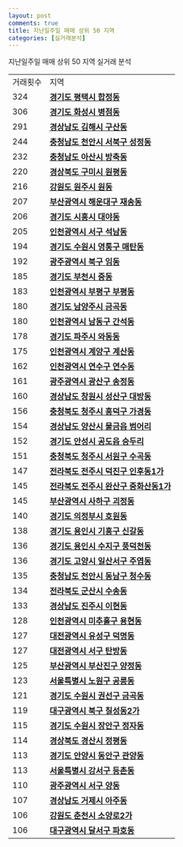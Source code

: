```yaml
---
layout: post
comments: true
title: 지난일주일 매매 상위 50 지역
categories: [실거래분석]
---
```


지난일주일 매매 상위 50 지역 실거래 분석

<table>
  <tr>
    <td>거래횟수</td>
    <td>지역</td>
  </tr>

  <tr>
    <td>324</td>
    <td colspan="4" style="font-weight: bold;"><a href="/실거래가/2021/05/31/41220.html">경기도 평택시 합정동</a></td>
  </tr>

  <tr>
    <td>306</td>
    <td colspan="4" style="font-weight: bold;"><a href="/실거래가/2021/05/31/41590.html">경기도 화성시 병점동</a></td>
  </tr>

  <tr>
    <td>291</td>
    <td colspan="4" style="font-weight: bold;"><a href="/실거래가/2021/05/31/48250.html">경상남도 김해시 구산동</a></td>
  </tr>

  <tr>
    <td>244</td>
    <td colspan="4" style="font-weight: bold;"><a href="/실거래가/2021/05/31/44133.html">충청남도 천안시 서북구 성정동</a></td>
  </tr>

  <tr>
    <td>232</td>
    <td colspan="4" style="font-weight: bold;"><a href="/실거래가/2021/05/31/44200.html">충청남도 아산시 방축동</a></td>
  </tr>

  <tr>
    <td>220</td>
    <td colspan="4" style="font-weight: bold;"><a href="/실거래가/2021/05/31/47190.html">경상북도 구미시 원평동</a></td>
  </tr>

  <tr>
    <td>216</td>
    <td colspan="4" style="font-weight: bold;"><a href="/실거래가/2021/05/31/42130.html">강원도 원주시 원동</a></td>
  </tr>

  <tr>
    <td>207</td>
    <td colspan="4" style="font-weight: bold;"><a href="/실거래가/2021/05/31/26350.html">부산광역시 해운대구 재송동</a></td>
  </tr>

  <tr>
    <td>206</td>
    <td colspan="4" style="font-weight: bold;"><a href="/실거래가/2021/05/31/41390.html">경기도 시흥시 대야동</a></td>
  </tr>

  <tr>
    <td>205</td>
    <td colspan="4" style="font-weight: bold;"><a href="/실거래가/2021/05/31/28260.html">인천광역시 서구 석남동</a></td>
  </tr>

  <tr>
    <td>194</td>
    <td colspan="4" style="font-weight: bold;"><a href="/실거래가/2021/05/31/41117.html">경기도 수원시 영통구 매탄동</a></td>
  </tr>

  <tr>
    <td>192</td>
    <td colspan="4" style="font-weight: bold;"><a href="/실거래가/2021/05/31/29170.html">광주광역시 북구 임동</a></td>
  </tr>

  <tr>
    <td>185</td>
    <td colspan="4" style="font-weight: bold;"><a href="/실거래가/2021/05/31/41190.html">경기도 부천시 중동</a></td>
  </tr>

  <tr>
    <td>183</td>
    <td colspan="4" style="font-weight: bold;"><a href="/실거래가/2021/05/31/28237.html">인천광역시 부평구 부평동</a></td>
  </tr>

  <tr>
    <td>180</td>
    <td colspan="4" style="font-weight: bold;"><a href="/실거래가/2021/05/31/41360.html">경기도 남양주시 금곡동</a></td>
  </tr>

  <tr>
    <td>180</td>
    <td colspan="4" style="font-weight: bold;"><a href="/실거래가/2021/05/31/28200.html">인천광역시 남동구 간석동</a></td>
  </tr>

  <tr>
    <td>178</td>
    <td colspan="4" style="font-weight: bold;"><a href="/실거래가/2021/05/31/41480.html">경기도 파주시 와동동</a></td>
  </tr>

  <tr>
    <td>175</td>
    <td colspan="4" style="font-weight: bold;"><a href="/실거래가/2021/05/31/28245.html">인천광역시 계양구 계산동</a></td>
  </tr>

  <tr>
    <td>162</td>
    <td colspan="4" style="font-weight: bold;"><a href="/실거래가/2021/05/31/28185.html">인천광역시 연수구 연수동</a></td>
  </tr>

  <tr>
    <td>161</td>
    <td colspan="4" style="font-weight: bold;"><a href="/실거래가/2021/05/31/29200.html">광주광역시 광산구 송정동</a></td>
  </tr>

  <tr>
    <td>160</td>
    <td colspan="4" style="font-weight: bold;"><a href="/실거래가/2021/05/31/48123.html">경상남도 창원시 성산구 대방동</a></td>
  </tr>

  <tr>
    <td>156</td>
    <td colspan="4" style="font-weight: bold;"><a href="/실거래가/2021/05/31/43113.html">충청북도 청주시 흥덕구 가경동</a></td>
  </tr>

  <tr>
    <td>154</td>
    <td colspan="4" style="font-weight: bold;"><a href="/실거래가/2021/05/31/48330.html">경상남도 양산시 물금읍 범어리</a></td>
  </tr>

  <tr>
    <td>152</td>
    <td colspan="4" style="font-weight: bold;"><a href="/실거래가/2021/05/31/41550.html">경기도 안성시 공도읍 승두리</a></td>
  </tr>

  <tr>
    <td>151</td>
    <td colspan="4" style="font-weight: bold;"><a href="/실거래가/2021/05/31/43112.html">충청북도 청주시 서원구 수곡동</a></td>
  </tr>

  <tr>
    <td>147</td>
    <td colspan="4" style="font-weight: bold;"><a href="/실거래가/2021/05/31/45113.html">전라북도 전주시 덕진구 인후동1가</a></td>
  </tr>

  <tr>
    <td>145</td>
    <td colspan="4" style="font-weight: bold;"><a href="/실거래가/2021/05/31/45111.html">전라북도 전주시 완산구 중화산동1가</a></td>
  </tr>

  <tr>
    <td>145</td>
    <td colspan="4" style="font-weight: bold;"><a href="/실거래가/2021/05/31/26380.html">부산광역시 사하구 괴정동</a></td>
  </tr>

  <tr>
    <td>140</td>
    <td colspan="4" style="font-weight: bold;"><a href="/실거래가/2021/05/31/41150.html">경기도 의정부시 호원동</a></td>
  </tr>

  <tr>
    <td>138</td>
    <td colspan="4" style="font-weight: bold;"><a href="/실거래가/2021/05/31/41463.html">경기도 용인시 기흥구 신갈동</a></td>
  </tr>

  <tr>
    <td>136</td>
    <td colspan="4" style="font-weight: bold;"><a href="/실거래가/2021/05/31/41465.html">경기도 용인시 수지구 풍덕천동</a></td>
  </tr>

  <tr>
    <td>136</td>
    <td colspan="4" style="font-weight: bold;"><a href="/실거래가/2021/05/31/41287.html">경기도 고양시 일산서구 주엽동</a></td>
  </tr>

  <tr>
    <td>135</td>
    <td colspan="4" style="font-weight: bold;"><a href="/실거래가/2021/05/31/44131.html">충청남도 천안시 동남구 청수동</a></td>
  </tr>

  <tr>
    <td>134</td>
    <td colspan="4" style="font-weight: bold;"><a href="/실거래가/2021/05/31/45130.html">전라북도 군산시 수송동</a></td>
  </tr>

  <tr>
    <td>133</td>
    <td colspan="4" style="font-weight: bold;"><a href="/실거래가/2021/05/31/48170.html">경상남도 진주시 이현동</a></td>
  </tr>

  <tr>
    <td>128</td>
    <td colspan="4" style="font-weight: bold;"><a href="/실거래가/2021/05/31/28177.html">인천광역시 미추홀구 용현동</a></td>
  </tr>

  <tr>
    <td>127</td>
    <td colspan="4" style="font-weight: bold;"><a href="/실거래가/2021/05/31/30200.html">대전광역시 유성구 덕명동</a></td>
  </tr>

  <tr>
    <td>127</td>
    <td colspan="4" style="font-weight: bold;"><a href="/실거래가/2021/05/31/30170.html">대전광역시 서구 탄방동</a></td>
  </tr>

  <tr>
    <td>125</td>
    <td colspan="4" style="font-weight: bold;"><a href="/실거래가/2021/05/31/26230.html">부산광역시 부산진구 양정동</a></td>
  </tr>

  <tr>
    <td>123</td>
    <td colspan="4" style="font-weight: bold;"><a href="/실거래가/2021/05/31/11350.html">서울특별시 노원구 공릉동</a></td>
  </tr>

  <tr>
    <td>121</td>
    <td colspan="4" style="font-weight: bold;"><a href="/실거래가/2021/05/31/41113.html">경기도 수원시 권선구 금곡동</a></td>
  </tr>

  <tr>
    <td>119</td>
    <td colspan="4" style="font-weight: bold;"><a href="/실거래가/2021/05/31/27230.html">대구광역시 북구 칠성동2가</a></td>
  </tr>

  <tr>
    <td>115</td>
    <td colspan="4" style="font-weight: bold;"><a href="/실거래가/2021/05/31/41111.html">경기도 수원시 장안구 정자동</a></td>
  </tr>

  <tr>
    <td>114</td>
    <td colspan="4" style="font-weight: bold;"><a href="/실거래가/2021/05/31/47290.html">경상북도 경산시 정평동</a></td>
  </tr>

  <tr>
    <td>113</td>
    <td colspan="4" style="font-weight: bold;"><a href="/실거래가/2021/05/31/41173.html">경기도 안양시 동안구 관양동</a></td>
  </tr>

  <tr>
    <td>113</td>
    <td colspan="4" style="font-weight: bold;"><a href="/실거래가/2021/05/31/11500.html">서울특별시 강서구 등촌동</a></td>
  </tr>

  <tr>
    <td>110</td>
    <td colspan="4" style="font-weight: bold;"><a href="/실거래가/2021/05/31/29140.html">광주광역시 서구 양동</a></td>
  </tr>

  <tr>
    <td>107</td>
    <td colspan="4" style="font-weight: bold;"><a href="/실거래가/2021/05/31/48310.html">경상남도 거제시 아주동</a></td>
  </tr>

  <tr>
    <td>106</td>
    <td colspan="4" style="font-weight: bold;"><a href="/실거래가/2021/05/31/42110.html">강원도 춘천시 소양로2가</a></td>
  </tr>

  <tr>
    <td>106</td>
    <td colspan="4" style="font-weight: bold;"><a href="/실거래가/2021/05/31/27290.html">대구광역시 달서구 파호동</a></td>
  </tr>

</table>
